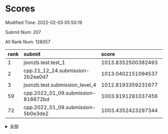 # Scores

Modified Time: 2022-02-03 05:50:19

Submit Num: 207

All Rank Num: 128057

| rank |               submit               |       score        |       sigma        | pk_num |
| :--- | :--------------------------------- | :----------------- | :----------------- | :----- |
| 1    | jsonzb.test.test_1                 | 1013.8352500382493 | 0.8404821682085907 | 2472   |
| 2    | cpp.21_12_24.submission-2b2ea0d7   | 1013.0402151094537 | 0.7883424203044039 | 2477   |
| 3    | jsonzb.test.submission_level_4     | 1012.8193359231677 | 0.8173828622693572 | 2468   |
| 59   | cpp.2022_01_09.submission-816672bd | 1003.9191281037456 | 0.7236906853666736 | 2472   |
| 72   | cpp.2022_01_09.submission-5b0e3de2 | 1003.4352423297344 | 0.7175062859108114 | 2476   |


<details>
<summary>全部</summary>

| rank |                 submit                 |       score        |       sigma        | pk_num |
| :--- | :------------------------------------- | :----------------- | :----------------- | :----- |
| 1    | jsonzb.test.test_1                     | 1013.8352500382493 | 0.8404821682085907 | 2472   |
| 2    | cpp.21_12_24.submission-2b2ea0d7       | 1013.0402151094537 | 0.7883424203044039 | 2477   |
| 3    | jsonzb.test.submission_level_4         | 1012.8193359231677 | 0.8173828622693572 | 2468   |
| 4    | gobigger.level_3.submission_level_3_2  | 1012.2133575388674 | 0.7873185103483056 | 2477   |
| 5    | gobigger.level_3.submission_level_3_18 | 1011.409719114899  | 0.7948809367784314 | 2474   |
| 6    | gobigger.level_3.submission_level_3_40 | 1011.3755740768526 | 0.7962013174990941 | 2478   |
| 7    | gobigger.level_3.submission_level_3_28 | 1011.3019975127091 | 0.8161399585545179 | 2478   |
| 8    | gobigger.level_3.submission_level_3_16 | 1011.2829287877644 | 0.773180128259415  | 2475   |
| 9    | gobigger.level_3.submission_level_3_33 | 1011.2554641861898 | 0.76347183424711   | 2477   |
| 10   | gobigger.level_3.submission_level_3_29 | 1011.1886363399674 | 0.8002522779074855 | 2474   |
| 11   | gobigger.level_3.submission_level_3_32 | 1010.9867279401928 | 0.8073358826931725 | 2476   |
| 12   | gobigger.level_3.submission_level_3_44 | 1010.8318460773618 | 0.7520234224388095 | 2472   |
| 13   | gobigger.level_3.submission_level_3_6  | 1010.7496366303135 | 0.751261080570418  | 2472   |
| 14   | gobigger.level_3.submission_level_3_1  | 1010.7407614898522 | 0.7725930441221346 | 2474   |
| 15   | gobigger.level_3.submission_level_3_19 | 1010.659643443059  | 0.775531437419818  | 2473   |
| 16   | gobigger.level_3.submission_level_3_14 | 1010.5900599177291 | 0.7752612422214262 | 2472   |
| 17   | gobigger.level_3.submission_level_3_9  | 1010.5830365490893 | 0.790794679390474  | 2478   |
| 18   | gobigger.level_3.submission_level_3_45 | 1010.538936131652  | 0.7609625711112197 | 2476   |
| 19   | gobigger.level_3.submission_level_3_24 | 1010.5197130841943 | 0.7671679885255193 | 2471   |
| 20   | gobigger.level_3.submission_level_3_34 | 1010.4553828754239 | 0.7636083273148843 | 2478   |
| 21   | gobigger.level_3.submission_level_3_17 | 1010.3862359102261 | 0.7684067417100874 | 2478   |
| 22   | gobigger.level_3.submission_level_3_30 | 1010.2886329546633 | 0.7772136694695423 | 2473   |
| 23   | gobigger.level_3.submission_level_3_35 | 1010.2852408320169 | 0.7731684629206287 | 2471   |
| 24   | gobigger.level_3.submission_level_3_46 | 1010.2693205906633 | 0.7526909744008135 | 2477   |
| 25   | gobigger.level_3.submission_level_3_36 | 1010.18865403347   | 0.7660807869728238 | 2477   |
| 26   | gobigger.level_3.submission_level_3_5  | 1010.1444938200951 | 0.7784403399944058 | 2474   |
| 27   | gobigger.level_3.submission_level_3_37 | 1010.1191509784235 | 0.7741702444648221 | 2472   |
| 28   | gobigger.level_3.submission_level_3_8  | 1010.0928769954178 | 0.7568026381290023 | 2473   |
| 29   | gobigger.level_3.submission_level_3_0  | 1010.0911298372911 | 0.7610749227945723 | 2470   |
| 30   | gobigger.level_3.submission_level_3_15 | 1010.013846804209  | 0.7710929318087166 | 2471   |
| 31   | gobigger.level_3.submission_level_3_47 | 1009.9831645584067 | 0.7437736671935933 | 2482   |
| 32   | gobigger.level_3.submission_level_3_27 | 1009.8431886760915 | 0.7760461547739823 | 2474   |
| 33   | gobigger.level_3.submission_level_3_13 | 1009.797628674572  | 0.7541055401663583 | 2474   |
| 34   | gobigger.level_3.submission_level_3_25 | 1009.756636505112  | 0.7548391471593991 | 2474   |
| 35   | gobigger.level_3.submission_level_3_22 | 1009.6329810412672 | 0.7549074157820366 | 2470   |
| 36   | gobigger.level_3.submission_level_3_23 | 1009.6272512916372 | 0.7487856947499771 | 2479   |
| 37   | gobigger.level_3.submission_level_3_38 | 1009.6033094790434 | 0.7469652631395888 | 2472   |
| 38   | gobigger.level_3.submission_level_3_39 | 1009.5978774210722 | 0.740940034001142  | 2477   |
| 39   | gobigger.level_3.submission_level_3_42 | 1009.565689029431  | 0.736632770177682  | 2472   |
| 40   | gobigger.level_3.submission_level_3_26 | 1009.5442764499924 | 0.7741099298570975 | 2481   |
| 41   | gobigger.level_3.submission_level_3_4  | 1009.5383279859356 | 0.7514733914030635 | 2476   |
| 42   | gobigger.level_3.submission_level_3_10 | 1009.4038518366277 | 0.7723868152173613 | 2476   |
| 43   | gobigger.level_3.submission_level_3_12 | 1009.3101477818689 | 0.7456923881305562 | 2472   |
| 44   | gobigger.level_3.submission_level_3_20 | 1009.193553669685  | 0.7363568729604424 | 2481   |
| 45   | gobigger.level_3.submission_level_3_48 | 1009.1159893882506 | 0.7356024867444659 | 2475   |
| 46   | gobigger.level_3.submission_level_3_41 | 1008.9723067933674 | 0.7509552801396844 | 2471   |
| 47   | gobigger.level_3.submission_level_3_11 | 1008.9649736953269 | 0.7462119955832236 | 2473   |
| 48   | gobigger.level_3.submission_level_3_31 | 1008.8598720029431 | 0.7578354678031903 | 2473   |
| 49   | gobigger.level_3.submission_level_3_7  | 1008.8186256810711 | 0.7508646526282758 | 2476   |
| 50   | gobigger.level_3.submission_level_3_3  | 1008.4580523787498 | 0.7384457083126598 | 2470   |
| 51   | gobigger.level_3.submission_level_3_43 | 1008.1823831513635 | 0.7427426561213393 | 2474   |
| 52   | gobigger.level_3.submission_level_3_21 | 1008.0651314122989 | 0.7339967575256697 | 2476   |
| 53   | gobigger.level_3.submission_level_3_49 | 1007.8335400052199 | 0.7408177914223169 | 2470   |
| 54   | gobigger.level_1.submission_level_1_24 | 1004.953356159194  | 0.7168612414292366 | 2476   |
| 55   | gobigger.level_1.submission_level_1_32 | 1004.8513546996686 | 0.7087816495272646 | 2475   |
| 56   | gobigger.level_1.submission_level_1_4  | 1004.683549485633  | 0.7269392682932551 | 2471   |
| 57   | gobigger.level_1.submission_level_1_41 | 1004.0280787434198 | 0.7175846176867641 | 2477   |
| 58   | gobigger.level_1.submission_level_1_48 | 1004.0166483073066 | 0.7194383338115955 | 2471   |
| 59   | cpp.2022_01_09.submission-816672bd     | 1003.9191281037456 | 0.7236906853666736 | 2472   |
| 60   | gobigger.level_1.submission_level_1_9  | 1003.9068728337372 | 0.7168606129415912 | 2472   |
| 61   | gobigger.level_1.submission_level_1_31 | 1003.8185545934977 | 0.714864277298018  | 2476   |
| 62   | gobigger.level_1.submission_level_1_10 | 1003.6990080288066 | 0.7219877789670208 | 2481   |
| 63   | gobigger.level_1.submission_level_1_0  | 1003.6744665431983 | 0.7175206008158072 | 2473   |
| 64   | gobigger.level_1.submission_level_1_46 | 1003.636174546691  | 0.7281447506316849 | 2473   |
| 65   | gobigger.level_1.submission_level_1_13 | 1003.6313697428205 | 0.7177281013894787 | 2476   |
| 66   | gobigger.level_1.submission_level_1_17 | 1003.5133905897152 | 0.7183813552451735 | 2478   |
| 67   | gobigger.level_1.submission_level_1_49 | 1003.5006846462627 | 0.7107686068595667 | 2474   |
| 68   | gobigger.level_1.submission_level_1_29 | 1003.4842099887711 | 0.7110848486606612 | 2478   |
| 69   | gobigger.level_1.submission_level_1_36 | 1003.47805631705   | 0.7093071879227512 | 2468   |
| 70   | gobigger.level_1.submission_level_1_15 | 1003.4655355708505 | 0.7296360928530825 | 2475   |
| 71   | gobigger.level_1.submission_level_1_5  | 1003.4626662083815 | 0.7079576654851334 | 2474   |
| 72   | cpp.2022_01_09.submission-5b0e3de2     | 1003.4352423297344 | 0.7175062859108114 | 2476   |
| 73   | gobigger.level_1.submission_level_1_42 | 1003.4319975638422 | 0.7221109098691543 | 2476   |
| 74   | gobigger.level_1.submission_level_1_47 | 1003.420581088847  | 0.713523962337024  | 2477   |
| 75   | gobigger.level_1.submission_level_1_40 | 1003.4173926435715 | 0.7205853404052524 | 2469   |
| 76   | gobigger.level_1.submission_level_1_1  | 1003.3869919652319 | 0.7092883604745136 | 2473   |
| 77   | gobigger.level_1.submission_level_1_7  | 1003.354022041155  | 0.7177077387001713 | 2473   |
| 78   | gobigger.level_1.submission_level_1_12 | 1003.3487337777589 | 0.7128270380140647 | 2473   |
| 79   | gobigger.level_1.submission_level_1_35 | 1003.3172845498489 | 0.7351270067961445 | 2475   |
| 80   | gobigger.level_1.submission_level_1_23 | 1003.3147389113495 | 0.7148245569368016 | 2475   |
| 81   | gobigger.level_1.submission_level_1_14 | 1003.2664107135201 | 0.7192580086251302 | 2474   |
| 82   | gobigger.level_1.submission_level_1_34 | 1003.2542659309141 | 0.7092973793460035 | 2475   |
| 83   | gobigger.level_1.submission_level_1_2  | 1003.2378486312383 | 0.7180654951712714 | 2479   |
| 84   | gobigger.level_1.submission_level_1_3  | 1003.1464372794987 | 0.7146202192247062 | 2472   |
| 85   | gobigger.level_1.submission_level_1_38 | 1003.0995535555336 | 0.7198069287865301 | 2468   |
| 86   | gobigger.level_1.submission_level_1_8  | 1003.0774590544324 | 0.7142736830838234 | 2475   |
| 87   | gobigger.level_1.submission_level_1_37 | 1003.0709142549543 | 0.714933219282947  | 2470   |
| 88   | gobigger.level_1.submission_level_1_26 | 1003.0398908804358 | 0.7151122826031587 | 2477   |
| 89   | gobigger.level_1.submission_level_1_18 | 1003.010349474668  | 0.7103274791840949 | 2473   |
| 90   | gobigger.level_1.submission_level_1_25 | 1002.8310794199173 | 0.7114371789185577 | 2476   |
| 91   | gobigger.level_1.submission_level_1_39 | 1002.814300689001  | 0.7276180952214827 | 2475   |
| 92   | gobigger.level_1.submission_level_1_21 | 1002.8138701560575 | 0.7088833673579692 | 2476   |
| 93   | gobigger.level_1.submission_level_1_16 | 1002.7404147497443 | 0.7286492547629247 | 2474   |
| 94   | gobigger.level_1.submission_level_1_19 | 1002.7074509737655 | 0.715158448685468  | 2477   |
| 95   | gobigger.level_1.submission_level_1_27 | 1002.6762197168176 | 0.7176897254678534 | 2475   |
| 96   | gobigger.level_1.submission_level_1_11 | 1002.5694601439669 | 0.7158053067057463 | 2474   |
| 97   | gobigger.level_1.submission_level_1_22 | 1002.4591117721835 | 0.7133231361306605 | 2472   |
| 98   | gobigger.level_1.submission_level_1_45 | 1002.4497076730867 | 0.7135354126372716 | 2472   |
| 99   | gobigger.level_1.submission_level_1_44 | 1002.4370726304358 | 0.7134774902789318 | 2474   |
| 100  | gobigger.level_1.submission_level_1_6  | 1002.4156604062375 | 0.7091870452871739 | 2473   |
| 101  | gobigger.level_1.submission_level_1_30 | 1002.2528122533957 | 0.7188269400812826 | 2479   |
| 102  | gobigger.level_1.submission_level_1_20 | 1002.2428284597429 | 0.7134622739000362 | 2475   |
| 103  | gobigger.level_1.submission_level_1_28 | 1002.1955184037101 | 0.7113789222383603 | 2473   |
| 104  | gobigger.level_1.submission_level_1_43 | 1001.9620114475225 | 0.7173657408170218 | 2474   |
| 105  | gobigger.level_1.submission_level_1_33 | 1001.0474186248242 | 0.7158339287629417 | 2474   |
| 106  | gobigger.random.submission_random_36   | 997.6018360440922  | 0.721357670779739  | 2474   |
| 107  | gobigger.random.submission_random_46   | 996.9837194581289  | 0.7089742618702671 | 2479   |
| 108  | gobigger.random.submission_random_21   | 996.9583830472322  | 0.7176980427383787 | 2469   |
| 109  | gobigger.random.submission_random_25   | 996.912563238202   | 0.7063965528608293 | 2475   |
| 110  | gobigger.random.submission_random_22   | 996.9045901735924  | 0.7169640966926936 | 2478   |
| 111  | gobigger.random.submission_random_5    | 996.9014965396966  | 0.7127054705330592 | 2478   |
| 112  | gobigger.random.submission_random_38   | 996.5998748909404  | 0.7152839837180718 | 2471   |
| 113  | gobigger.random.submission_random_49   | 996.4604695418523  | 0.6970167788451002 | 2475   |
| 114  | gobigger.random.submission_random_12   | 996.4497275847693  | 0.7139662628684597 | 2480   |
| 115  | gobigger.random.submission_random_9    | 996.4033544726531  | 0.7167924124821975 | 2474   |
| 116  | gobigger.random.submission_random_34   | 996.4000475591708  | 0.7148666587590324 | 2472   |
| 117  | gobigger.random.submission_random_33   | 996.3209711969627  | 0.7104082383442977 | 2474   |
| 118  | gobigger.random.submission_random_45   | 996.3192650544843  | 0.6996940127806485 | 2471   |
| 119  | gobigger.random.submission_random_18   | 996.2215606774851  | 0.7044424794473496 | 2473   |
| 120  | gobigger.random.submission_random_32   | 996.1998793435885  | 0.7062572127963317 | 2475   |
| 121  | gobigger.random.submission_random_31   | 996.1823012667693  | 0.7143741576555126 | 2475   |
| 122  | gobigger.random.submission_random_47   | 996.1821905910589  | 0.7012371628354962 | 2476   |
| 123  | gobigger.random.submission_random_2    | 996.0526783194438  | 0.7096104803871959 | 2473   |
| 124  | gobigger.random.submission_random_7    | 995.9723036495183  | 0.7042349478364857 | 2475   |
| 125  | gobigger.random.submission_random_42   | 995.9528024374725  | 0.7112494447463517 | 2474   |
| 126  | gobigger.random.submission_random_14   | 995.9378968336009  | 0.7032476344828051 | 2479   |
| 127  | gobigger.random.submission_random_41   | 995.8923939110962  | 0.7198120182908907 | 2474   |
| 128  | gobigger.random.submission_random_6    | 995.8910062060212  | 0.7114886645928817 | 2474   |
| 129  | gobigger.random.submission_random_19   | 995.8908416747688  | 0.6932243755595777 | 2475   |
| 130  | gobigger.random.submission_random_28   | 995.8304961243543  | 0.6967048269670206 | 2474   |
| 131  | gobigger.random.submission_random_17   | 995.81856061163    | 0.7099862725206931 | 2474   |
| 132  | gobigger.random.submission_random_15   | 995.7584293114624  | 0.7180994050137178 | 2477   |
| 133  | gobigger.random.submission_random_11   | 995.6760145550261  | 0.711939500989527  | 2479   |
| 134  | gobigger.random.submission_random_8    | 995.6642739358945  | 0.7180476018156089 | 2476   |
| 135  | gobigger.random.submission_random_30   | 995.6503357756502  | 0.7055952008886971 | 2477   |
| 136  | gobigger.random.submission_random_20   | 995.639299250555   | 0.7132690210766385 | 2470   |
| 137  | gobigger.random.submission_random_43   | 995.5991756994348  | 0.7164622763977525 | 2472   |
| 138  | gobigger.random.submission_random_24   | 995.5883076893174  | 0.7126232143806427 | 2478   |
| 139  | gobigger.random.submission_random_4    | 995.4899112532796  | 0.7127881711640179 | 2479   |
| 140  | gobigger.random.submission_random_16   | 995.371654613735   | 0.7197747461065762 | 2472   |
| 141  | gobigger.random.submission_random_10   | 995.354683972291   | 0.702642054368869  | 2474   |
| 142  | gobigger.random.submission_random_29   | 995.3521817811985  | 0.6969617647410028 | 2478   |
| 143  | gobigger.random.submission_random_35   | 995.3265063258332  | 0.726999152105118  | 2480   |
| 144  | gobigger.random.submission_random_48   | 995.3259708930749  | 0.7019078574887363 | 2476   |
| 145  | gobigger.random.submission_random_37   | 995.1817522401528  | 0.7115592909222856 | 2474   |
| 146  | gobigger.random.submission_random_40   | 995.119330545455   | 0.7245881280059268 | 2478   |
| 147  | gobigger.random.submission_random_13   | 995.1008476716084  | 0.7107223127281792 | 2474   |
| 148  | gobigger.random.submission_random_27   | 995.0783416463746  | 0.7137033567353633 | 2473   |
| 149  | gobigger.random.submission_random_44   | 995.0715775650698  | 0.7159623243202571 | 2471   |
| 150  | gobigger.random.submission_random_1    | 994.8968604850621  | 0.721241864325799  | 2473   |
| 151  | gobigger.random.submission_random_0    | 994.8870966151663  | 0.7430496385316343 | 2472   |
| 152  | gobigger.random.submission_random_3    | 994.7304864321117  | 0.7007878216437419 | 2478   |
| 153  | gobigger.random.submission_random_23   | 994.607778043554   | 0.7139340977410992 | 2475   |
| 154  | gobigger.random.submission_random_39   | 994.5495024450714  | 0.726917187073682  | 2475   |
| 155  | gobigger.level_2.submission_level_2_31 | 994.4045485682946  | 0.7189141947755627 | 2478   |
| 156  | gobigger.random.submission_random_26   | 994.3990003157728  | 0.7062423092695644 | 2469   |
| 157  | gobigger.level_2.submission_level_2_1  | 994.0078483987322  | 0.7155699493971905 | 2478   |
| 158  | gobigger.level_2.submission_level_2_36 | 993.391586910194   | 0.7434839075295258 | 2466   |
| 159  | gobigger.level_2.submission_level_2_0  | 993.3421208584998  | 0.7389706180428667 | 2478   |
| 160  | gobigger.level_2.submission_level_2_8  | 993.2774814811816  | 0.7155375710215307 | 2473   |
| 161  | gobigger.level_2.submission_level_2_29 | 993.0475438257093  | 0.7593444225987858 | 2475   |
| 162  | gobigger.level_2.submission_level_2_20 | 992.960877753391   | 0.735343706584545  | 2476   |
| 163  | gobigger.level_2.submission_level_2_37 | 992.8399551016088  | 0.7379557672845478 | 2475   |
| 164  | gobigger.level_2.submission_level_2_18 | 992.7804892433554  | 0.7563682446824329 | 2480   |
| 165  | gobigger.level_2.submission_level_2_40 | 992.6985646583645  | 0.7263570027616815 | 2476   |
| 166  | gobigger.level_2.submission_level_2_39 | 992.6932010449954  | 0.7324437527765055 | 2470   |
| 167  | gobigger.level_2.submission_level_2_28 | 992.682809269697   | 0.7386078110860171 | 2473   |
| 168  | gobigger.level_2.submission_level_2_41 | 992.6720032811032  | 0.7220233833767835 | 2474   |
| 169  | gobigger.level_2.submission_level_2_5  | 992.6702517404235  | 0.7285828422698883 | 2472   |
| 170  | gobigger.level_2.submission_level_2_24 | 992.5894500573696  | 0.7412533351143991 | 2479   |
| 171  | gobigger.level_2.submission_level_2_11 | 992.5547833499636  | 0.7331228839708439 | 2475   |
| 172  | gobigger.level_2.submission_level_2_4  | 992.5197803928074  | 0.748269066102486  | 2465   |
| 173  | gobigger.level_2.submission_level_2_33 | 992.5033827388527  | 0.7506840115086421 | 2473   |
| 174  | gobigger.level_2.submission_level_2_9  | 992.4994754391993  | 0.7530404428137372 | 2478   |
| 175  | gobigger.level_2.submission_level_2_23 | 992.4969243254476  | 0.7669118729234738 | 2474   |
| 176  | gobigger.level_2.submission_level_2_17 | 992.4595405204659  | 0.7439218227942522 | 2479   |
| 177  | gobigger.level_2.submission_level_2_45 | 992.3717719852158  | 0.7248785890911004 | 2476   |
| 178  | gobigger.level_2.submission_level_2_10 | 992.3584609028735  | 0.7443679345910398 | 2474   |
| 179  | gobigger.level_2.submission_level_2_14 | 992.3583798223844  | 0.7584771172262484 | 2480   |
| 180  | gobigger.level_2.submission_level_2_27 | 992.3348392278925  | 0.7489836602949203 | 2477   |
| 181  | gobigger.level_2.submission_level_2_35 | 992.2902856245479  | 0.7466488447562872 | 2473   |
| 182  | gobigger.level_2.submission_level_2_32 | 992.2498617323752  | 0.7447109093003025 | 2473   |
| 183  | gobigger.level_2.submission_level_2_30 | 992.1835841876991  | 0.7543523718102285 | 2472   |
| 184  | gobigger.level_2.submission_level_2_34 | 992.1762182517103  | 0.7315428545343725 | 2477   |
| 185  | gobigger.level_2.submission_level_2_22 | 992.0578631192047  | 0.7417747658831628 | 2472   |
| 186  | gobigger.level_2.submission_level_2_16 | 992.0173486459921  | 0.7392513686455511 | 2473   |
| 187  | gobigger.level_2.submission_level_2_46 | 991.9899401574789  | 0.7358959908634356 | 2482   |
| 188  | gobigger.level_2.submission_level_2_19 | 991.9885043516939  | 0.7384706097185311 | 2474   |
| 189  | gobigger.level_2.submission_level_2_26 | 991.9735393428715  | 0.742448378502186  | 2476   |
| 190  | gobigger.level_2.submission_level_2_3  | 991.9478740292773  | 0.7321602917751249 | 2480   |
| 191  | gobigger.level_2.submission_level_2_6  | 991.9405266629291  | 0.7372274583504844 | 2474   |
| 192  | gobigger.level_2.submission_level_2_15 | 991.751550959829   | 0.746880698310246  | 2469   |
| 193  | gobigger.level_2.submission_level_2_44 | 991.7131258627975  | 0.758764511576196  | 2472   |
| 194  | gobigger.level_2.submission_level_2_2  | 991.6303932674798  | 0.7557990324279895 | 2472   |
| 195  | gobigger.level_2.submission_level_2_13 | 991.580565188744   | 0.7517401592208742 | 2476   |
| 196  | gobigger.level_2.submission_level_2_49 | 991.4241445508466  | 0.7678236958771038 | 2470   |
| 197  | gobigger.level_2.submission_level_2_48 | 991.2781735954563  | 0.7418098815301858 | 2477   |
| 198  | gobigger.level_2.submission_level_2_21 | 991.1709802606154  | 0.7428107994500981 | 2478   |
| 199  | gobigger.level_2.submission_level_2_43 | 991.081494770611   | 0.7400839650162926 | 2476   |
| 200  | gobigger.level_2.submission_level_2_7  | 991.0789221514251  | 0.765673847908711  | 2472   |
| 201  | gobigger.level_2.submission_level_2_38 | 991.0724654183886  | 0.7703533820047965 | 2472   |
| 202  | gobigger.level_2.submission_level_2_42 | 990.8542822837684  | 0.7558661714843303 | 2476   |
| 203  | gobigger.level_2.submission_level_2_47 | 990.633908836073   | 0.7629653707861129 | 2473   |
| 204  | gobigger.level_2.submission_level_2_12 | 990.3786745166996  | 0.7689294234241586 | 2476   |
| 205  | gobigger.level_2.submission_level_2_25 | 990.2075248564183  | 0.7721235573100986 | 2471   |
| 206  | gobigger.none.submission_none_1        | 975.8676092270118  | 1.4469869428756983 | 2473   |
| 207  | gobigger.none.submission_none_0        | 975.7956245617505  | 1.4768378777393083 | 2478   |

</details>